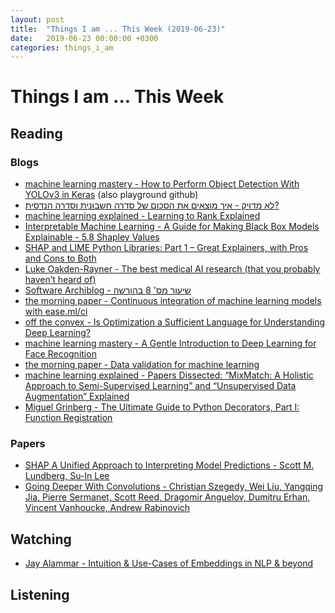 ```yaml
---
layout: post
title:  "Things I am ... This Week (2019-06-23)"
date:   2019-06-23 00:00:00 +0300
categories: things_i_am
---
```


# Things I am ... This Week  

## Reading  

### Blogs

- [machine learning mastery - How to Perform Object Detection With YOLOv3 in Keras][mlm1] (also playground github)
- [לא מדויק - איך מוצאים את הסכום של סדרה חשבונית וסדרה הנדסית?][gadiel1]
- [machine learning explained - Learning to Rank Explained][mle1]
- [Interpretable Machine Learning - A Guide for Making Black Box Models Explainable - 5.8 Shapley Values][iml1]
- [SHAP and LIME Python Libraries: Part 1 – Great Explainers, with Pros and Cons to Both][shap1]
- [Luke Oakden-Rayner - The best medical AI research (that you probably haven’t heard of)][lo1]
- [Software Archiblog - שיעור מס' 8 בהורשה][sa1]
- [the morning paper - Continuous integration of machine learning models with ease.ml/ci][mp1]
- [off the convex - Is Optimization a Sufficient Language for Understanding Deep Learning?][otc1]
- [machine learning mastery - A Gentle Introduction to Deep Learning for Face Recognition][mlm2]
- [the morning paper - Data validation for machine learning][mp2]
- [machine learning explained - Papers Dissected: “MixMatch: A Holistic Approach to Semi-Supervised Learning” and “Unsupervised Data Augmentation” Explained][mle2]
- [Miguel Grinberg - The Ultimate Guide to Python Decorators, Part I: Function Registration][mg1]
 
### Papers

- [SHAP A Unified Approach to Interpreting Model Predictions - Scott M. Lundberg, Su-In Lee][paper1]
- [Going Deeper With Convolutions - Christian Szegedy, Wei Liu, Yangqing Jia, Pierre Sermanet, Scott Reed, Dragomir Anguelov, Dumitru Erhan, Vincent Vanhoucke, Andrew Rabinovich][paper2]

## Watching  

- [Jay Alammar - Intuition & Use-Cases of Embeddings in NLP & beyond][ja1]

## Listening  

[mlm1]:https://machinelearningmastery.com/how-to-perform-object-detection-with-yolov3-in-keras/
[gadiel1]:https://gadial.net/2019/05/30/arithmetic_and_geometric_series/
[mle1]:http://mlexplained.com/2019/05/27/learning-to-rank-explained-with-code/
[ja1]:https://www.infoq.com/presentations/nlp-word-embedding/
[iml1]:https://christophm.github.io/interpretable-ml-book/shapley.html
[shap1]:https://blog.dominodatalab.com/shap-lime-python-libraries-part-1-great-explainers-pros-cons/
[lo1]:https://lukeoakdenrayner.wordpress.com/2019/06/01/the-best-medical-ai-research-that-you-probably-havent-heard-of/
[sa1]:http://www.softwarearchiblog.com/2019/06/oo-lesson-no-8.html
[mp1]:https://blog.acolyer.org/2019/06/03/ease-ml-ci/
[otc1]:http://www.offconvex.org/2019/06/03/trajectories/
[mlm2]:https://machinelearningmastery.com/introduction-to-deep-learning-for-face-recognition/
[paper1]:https://papers.nips.cc/paper/7062-a-unified-approach-to-interpreting-model-predictions.pdf
[mp2]:https://blog.acolyer.org/2019/06/05/data-validation-for-machine-learning/
[mle2]:http://mlexplained.com/2019/06/02/papers-dissected-mixmatch-a-holistic-approach-to-semi-supervised-learning-and-unsupervised-data-augmentation-explained/
[paper2]:https://www.cv-foundation.org/openaccess/content_cvpr_2015/html/Szegedy_Going_Deeper_With_2015_CVPR_paper.html
[mg1]:https://blog.miguelgrinberg.com/post/the-ultimate-guide-to-python-decorators-part-i-function-registration